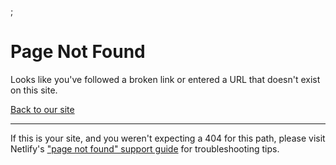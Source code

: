;

Page Not Found
==============

Looks like you've followed a broken link or entered a URL that doesn't exist on this site.

<a href="/" id="back-link">Back to our site</a>

------------------------------------------------------------------------

If this is your site, and you weren't expecting a 404 for this path, please visit Netlify's ["page not found" support guide](https://community.netlify.com/t/support-guide-i-ve-deployed-my-site-but-i-still-see-page-not-found/125?utm_source=404page&utm_campaign=community_tracking) for troubleshooting tips.
